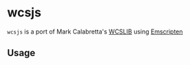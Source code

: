 # wcsjs

`wcsjs` is a port of Mark Calabretta's [WCSLIB](http://www.atnf.csiro.au/people/mcalabre/WCS/) using [Emscripten](https://github.com/kripken/emscripten/wiki)

## Usage
